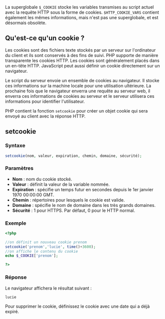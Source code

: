 La superglobale ```$_COOKIE``` stocke les variables transmises au script actuel avec la requête HTTP sous la forme de cookies. ```$HTTP_COOKIE_VARS``` contient également les mêmes informations, mais n'est pas une superglobale, et est désormais obsolète.

## Qu'est-ce qu'un cookie ?

Les cookies sont des fichiers texte stockés par un serveur sur l'ordinateur du client et ils sont conservés à des fins de suivi. PHP supporte de manière transparente les cookies HTTP. Les cookies sont généralement placés dans un en-tête HTTP. JavaScript peut aussi définir un cookie directement sur un navigateur.

Le script du serveur envoie un ensemble de cookies au navigateur. Il stocke ces informations sur la machine locale pour une utilisation ultérieure. La prochaine fois que le navigateur enverra une requête au serveur web, il enverra ces informations de cookies au serveur et le serveur utilisera ces informations pour identifier l'utilisateur.

PHP contient la fonction ```setcookie``` pour créer un objet cookie qui sera envoyé au client avec la réponse HTTP.

## setcookie

### Syntaxe

```php
setcookie(nom, valeur, expiration, chemin, domaine, sécurité);
```

### Paramètres

- **Nom** : nom du cookie stocké.
- **Valeur** : définit la valeur de la variable nommée.
- **Expiration** : spécifie un temps futur en secondes depuis le 1er janvier 1970 00:00:00 GMT.
- **Chemin** : répertoires pour lesquels le cookie est valide.
- **Domaine** : spécifie le nom de domaine dans les très grands domaines.
- **Sécurité** : 1 pour HTTPS. Par défaut, 0 pour le HTTP normal.

### Exemple

```php
<?php        

//on définit un nouveau cookie prenom
setcookie('prenom','lucie', time()+3600);   
//on affiche le contenu du cookie
echo $_COOKIE['prenom'];

?>
```

### Réponse

Le navigateur affichera le résultat suivant :

```php
lucie
```

Pour supprimer le cookie, définissez le cookie avec une date qui a déjà expiré.